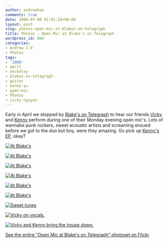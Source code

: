 ```yaml
---
author: andrewhao
comments: true
date: 2008-07-08 02:01:16+00:00
layout: post
slug: photos-open-mic-at-blakes-on-telegraph
title: Photos - Open Mic at Blake's on Telegraph
wordpress_id: 884
categories:
- Andrew 2.0
- Photos
tags:
- '2008'
- april
- berkeley
- blakes-on-telegraph
- guitar
- kenny-yu
- open-mic
- Photos
- vicky-nguyen
---
```


Early in April we stopped by [Blake's on Telegraph](http://www.yelp.com/biz/blakes-on-telegraph-berkeley#hrid:1QzR9xfeDq-6YjaOEuiSGA/query:blake%27s) to hear our friends [Vicky](http://xanga.com/mytunaissquished) and [Kenny](http://www.purevolume.com/kennyyu) perform during one of their Monday evening open mic's. Lots of wannabe punk rockers, sweet acoustic artists and screaming ensued before we got to the duo but boy, were they amazing. Go pick up [Kenny's EP](http://www.purevolume.com/kennyyu), okay?

[![At Blake's](http://farm4.static.flickr.com/3204/2399195794_76a52a0ae4.jpg)](http://www.flickr.com/photos/andrewhao/2399195794/)

[![At Blake's](http://farm4.static.flickr.com/3017/2398365805_7fccbe65fa.jpg)](http://www.flickr.com/photos/andrewhao/2398365805/)

[![At Blake's](http://farm4.static.flickr.com/3232/2398366399_364c3ef67a.jpg)](http://www.flickr.com/photos/andrewhao/2398366399/)

[![At Blake's](http://farm3.static.flickr.com/2244/2399199820_fffede76a6.jpg)](http://www.flickr.com/photos/andrewhao/2399199820/)

[![At Blake's](http://farm3.static.flickr.com/2177/2399200914_0810c9e417.jpg)](http://www.flickr.com/photos/andrewhao/2399200914/)

[![At Blake's](http://farm4.static.flickr.com/3159/2399203706_c7e3b4735f.jpg)](http://www.flickr.com/photos/andrewhao/2399203706/)

[![Sweet tunes](http://farm4.static.flickr.com/3138/2398384905_7e3ebb27b5.jpg)](http://www.flickr.com/photos/andrewhao/2398384905/)

[![Vicky on vocals.](http://farm3.static.flickr.com/2098/2399214152_f8c728cd31.jpg)](http://www.flickr.com/photos/andrewhao/2399214152/)

[![Vicky and Kenny bring the house down.](http://farm4.static.flickr.com/3028/2398391257_c8b138385c.jpg)](http://www.flickr.com/photos/andrewhao/2398391257/)

[See the entire "Open Mic at Blake's on Telegraph" photoset on Flickr](http://flickr.com/photos/andrewhao/sets/72157604440853756/)
